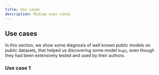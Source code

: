 ```yaml
---
title: Use cases
description: MLDiag uses cases
---
```

## Use cases

In this section, we show some diagnosis of well known public models on public datasets,
that helped us discovering some model `bugs`, even though they had been extensively tested and used
by their authors.

### Use case 1
